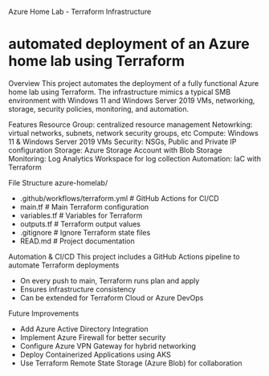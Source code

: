Azure Home Lab - Terraform Infrastructure
# automated deployment of an Azure home lab using Terraform

Overview
This project automates the deployment of a fully functional Azure home lab using Terraform. The infrastructure mimics a typical SMB environment with Windows 11 and Windows Server 2019 VMs, networking, storage, security policies, monitoring, and automation. 

Features
Resource Group: centralized resource management
Netowrking: virtual networks, subnets, network security groups, etc
Compute: Windows 11 & Windows Server 2019 VMs
Security: NSGs, Public and Private IP configuration
Storage: Azure Storage Account with Blob Storage
Monitoring: Log Analytics Workspace for log collection
Automation: IaC with Terraform

File Structure
azure-homelab/
- .github/workflows/terraform.yml   # GitHub Actions for CI/CD
- main.tf                           # Main Terraform configuration
- variables.tf                      # Variables for Terraform
- outputs.tf                        # Terraform output values
- .gitignore                        # Ignore Terraform state files
- READ.md                           # Project documentation

Automation & CI/CD
This project includes a GitHub Actions pipeline to automate Terraform deployments
- On every push to main, Terraform runs plan and apply
- Ensures infrastructure consistency
- Can be extended for Terraform Cloud or Azure DevOps

Future Improvements
- Add Azure Active Directory Integration
- Implement Azure Firewall for better security
- Configure Azure VPN Gateway for hybrid networking
- Deploy Containerized Applications using AKS
- Use Terraform Remote State Storage (Azure Blob) for collaboration




